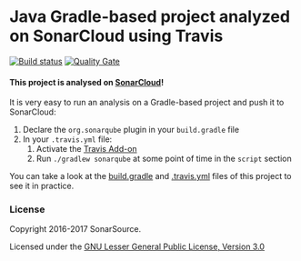# Java Gradle-based project analyzed on SonarCloud using Travis

[![Build status](https://travis-ci.org/SonarSource/sq-com_example_java-gradle-travis.svg?branch=master)](https://travis-ci.org/SonarSource/sq-com_example_java-gradle-travis) [![Quality Gate](https://sonarcloud.io/api/project_badges/measure?project=com.sonarqube.examples.java-gradle-travis-project&metric=alert_status)](https://sonarcloud.io/dashboard/index/com.sonarqube.examples.java-gradle-travis-project)

#### This project is analysed on [SonarCloud](https://sonarcloud.io)!

It is very easy to run an analysis on a Gradle-based project and push it to SonarCloud:

1. Declare the `org.sonarqube` plugin in your `build.gradle` file
2. In your `.travis.yml` file:
   1. Activate the [Travis Add-on](https://docs.travis-ci.com/user/sonarcloud/)
   2. Run `./gradlew sonarqube` at some point of time in the `script` section

You can take a look at the
[build.gradle](https://github.com/SonarSource/sq-com_example_java-gradle-travis/blob/master/build.gradle)
and
[.travis.yml](https://github.com/SonarSource/sq-com_example_java-gradle-travis/blob/master/.travis.yml)
files of this project to see it in practice.

### License

Copyright 2016-2017 SonarSource.

Licensed under the [GNU Lesser General Public License, Version 3.0](http://www.gnu.org/licenses/lgpl.txt)